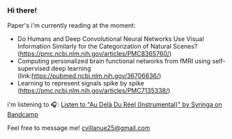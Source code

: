 ### Hi there!

Paper's i'm currently reading at the moment:

- Do Humans and Deep Convolutional Neural Networks Use Visual Information Similarly for the Categorization of Natural Scenes? (https://pmc.ncbi.nlm.nih.gov/articles/PMC8365760/)
- Computing personalized brain functional networks from fMRI using self-supervised deep learning (link:https://pubmed.ncbi.nlm.nih.gov/36706636/)
- Learning to represent signals spike by spike (https://pmc.ncbi.nlm.nih.gov/articles/PMC7135338/)
  

i'm listening to 🎧: [Listen to "Au Delà Du Réel (Instrumental)" by Syringa on Bandcamp](https://syringa-metal-instrumental.bandcamp.com/album/au-del-du-r-el-instrumental)

Feel free to message me! cvillanue25@gmail.com
